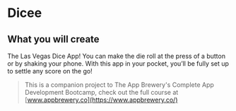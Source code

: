 # Dicee

## What you will create

The Las Vegas Dice App! You can make the die roll at the press of a button or by shaking your phone. With this app in your pocket, you’ll be fully set up to settle any score on the go!

>This is a companion project to The App Brewery's Complete App Development Bootcamp, check out the full course at [www.appbrewery.co](https://www.appbrewery.co/)


